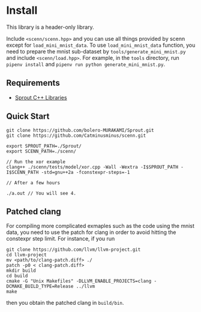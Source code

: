 # Install
This library is a header-only library.

Include ```<scenn/scenn.hpp>``` and you can use all things provided by scenn except for ```load_mini_mnist_data```. To use `load_mini_mnist_data` function, you need to prepare the mnist sub-dataset by `tools/generate_mini_mnist.py` and include `<scenn/load.hpp>`. For example, in the `tools` directory, run `pipenv install` and `pipenv run python generate_mini_mnist.py`. 

## Requirements
- [Sprout C++ Libraries](https://github.com/bolero-MURAKAMI/Sprout)

## Quick Start
```
git clone https://github.com/bolero-MURAKAMI/Sprout.git
git clone https://github.com/Catminusminus/scenn.git

export SPROUT_PATH=./Sprout/
export SCENN_PATH=./scenn/

// Run the xor example
clang++ ./scenn/tests/model/xor.cpp -Wall -Wextra -I$SPROUT_PATH -I$SCENN_PATH -std=gnu++2a -fconstexpr-steps=-1

// After a few hours

./a.out // You will see 4.
```

## Patched clang
For compiling more complicated exmaples such as the code using the mnist data, you need to use the patch for clang in order to avoid hitting the constexpr step limit. For instance, if you run
```
git clone https://github.com/llvm/llvm-project.git
cd llvm-project
mv <path/to/clang-patch.diff> ./
patch -p0 < clang-patch.diff>
mkdir build
cd build
cmake -G "Unix Makefiles" -DLLVM_ENABLE_PROJECTS=clang -DCMAKE_BUILD_TYPE=Release ../llvm
make
```
then you obtain the patched clang in `build/bin`.